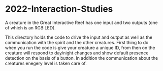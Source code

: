 # 2022-Interaction-Studies

A creature in the Great Interactive Reef has one input and two outputs (one of which is an RGB LED).

This directory holds the code to drive the input and output as well as the communication with the spirit and the other creatures. First thing to do when you run the code is give your creature a unique ID, from then on the creature will respond to day/night changes and show default presence detection on the basis of a button. In addition the communication about the creatures enegery level is taken care of.

